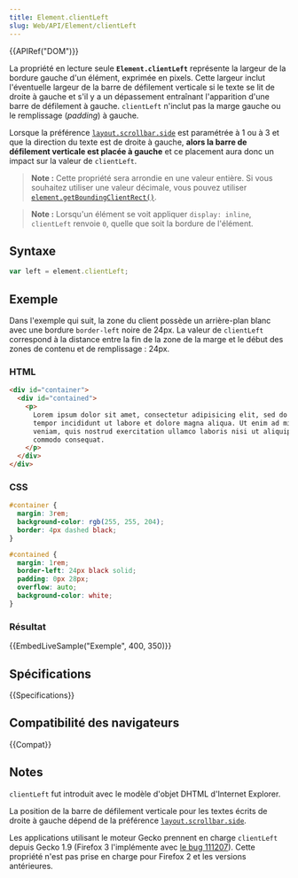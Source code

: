 ```yaml
---
title: Element.clientLeft
slug: Web/API/Element/clientLeft
---
```


{{APIRef("DOM")}}

La propriété en lecture seule **`Element.clientLeft`** représente la largeur de la bordure gauche d'un élément, exprimée en pixels. Cette largeur inclut l'éventuelle largeur de la barre de défilement verticale si le texte se lit de droite à gauche et s'il y a un dépassement entraînant l'apparition d'une barre de défilement à gauche. `clientLeft` n'inclut pas la marge gauche ou le remplissage (<i lang="en">padding</i>) à gauche.

Lorsque la préférence [`layout.scrollbar.side`](http://kb.mozillazine.org/Layout.scrollbar.side) est paramétrée à 1 ou à 3 et que la direction du texte est de droite à gauche, **alors la barre de défilement verticale est placée à gauche** et ce placement aura donc un impact sur la valeur de `clientLeft`.

> **Note :** Cette propriété sera arrondie en une valeur entière. Si vous souhaitez utiliser une valeur décimale, vous pouvez utiliser [`element.getBoundingClientRect()`](/fr/docs/Web/API/Element/getBoundingClientRect).

> **Note :** Lorsqu'un élément se voit appliquer `display: inline`, `clientLeft` renvoie `0`, quelle que soit la bordure de l'élément.

## Syntaxe

```js
var left = element.clientLeft;
```

## Exemple

Dans l'exemple qui suit, la zone du client possède un arrière-plan blanc avec une bordure `border-left` noire de 24px. La valeur de `clientLeft` correspond à la distance entre la fin de la zone de la marge et le début des zones de contenu et de remplissage : 24px.

### HTML

```html
<div id="container">
  <div id="contained">
    <p>
      Lorem ipsum dolor sit amet, consectetur adipisicing elit, sed do eiusmod
      tempor incididunt ut labore et dolore magna aliqua. Ut enim ad minim
      veniam, quis nostrud exercitation ullamco laboris nisi ut aliquip ex ea
      commodo consequat.
    </p>
  </div>
</div>
```

### CSS

```css
#container {
  margin: 3rem;
  background-color: rgb(255, 255, 204);
  border: 4px dashed black;
}

#contained {
  margin: 1rem;
  border-left: 24px black solid;
  padding: 0px 28px;
  overflow: auto;
  background-color: white;
}
```

### Résultat

{{EmbedLiveSample("Exemple", 400, 350)}}

## Spécifications

{{Specifications}}

## Compatibilité des navigateurs

{{Compat}}

## Notes

`clientLeft` fut introduit avec le modèle d'objet DHTML d'Internet Explorer.

La position de la barre de défilement verticale pour les textes écrits de droite à gauche dépend de la préférence [`layout.scrollbar.side`](http://kb.mozillazine.org/Layout.scrollbar.side).

Les applications utilisant le moteur Gecko prennent en charge `clientLeft` depuis Gecko 1.9 (Firefox 3 l'implémente avec [le bug 111207](https://bugzilla.mozilla.org/show_bug.cgi?id=111207)). Cette propriété n'est pas prise en charge pour Firefox 2 et les versions antérieures.
